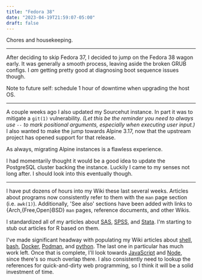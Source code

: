 ```yaml
---
title: "Fedora 38"
date: "2023-04-19T21:59:07-05:00"
draft: false
---
```


Chores and housekeeping.

----

After deciding to skip Fedora 37, I decided to jump on the Fedora 38 wagon
early.
It was generally a smooth process, leaving aside the broken GRUB configs.
I *am* getting pretty good at diagnosing boot sequence issues though.

Note to future self: schedule 1 hour of downtime when upgrading the host OS.

----

A couple weeks ago I also updated my Sourcehut instance.
In part it was to mitigate a `git(1)` vulnerability.
*(Let this be the reminder you need to always use `--` to mark positional
arguments, especially when executing user input.)*
I also wanted to make the jump towards Alpine 3.17, now that the upstream
project has opened support for that release.

As always, migrating Alpine instances is a flawless experience.

I had momentarily thought it would be a good idea to update the PostgreSQL
cluster backing the instance.
Luckily I came to my senses not long after.
I should look into this eventually though.

----

I have put dozens of hours into my Wiki these last several weeks.
Articles about programs now consistently refer to them with the `man` page
section (i.e. `awk(1)`).
Additionally, 'See also' sections have been added with links to
{Arch,{Free,Open}BSD} `man` pages, reference documents, and other Wikis.

I standardized all of my articles about
[SAS](wiki.dominic-ricottone.com/SAS),
[SPSS](wiki.dominic-ricottone.com/SPSS), and
[Stata](wiki.dominic-ricottone.com/Stata).
I'm starting to stub out articles for R based on them.

I've made significant headway with populating my Wiki articles about
[shell](wiki.dominic-ricottone.com/Shell),
[bash](wiki.dominic-ricottone.com/Bash),
[Docker](wiki.dominic-ricottone.com/Docker),
[Podman](wiki.dominic-ricottone.com/Podman), and
[python](wiki.dominic-ricottone.com/Python).
The last one in particular has much work left.
Once that is complete, I'll look towards
[JavaScript](wiki.dominic-ricottone.com/JavaScript) and
[Node](wiki.dominic-ricottone.com/Node),
since there's so much overlap there.
I also consistently need to lookup the references for quick-and-dirty web
programming, so I think it will be a solid investment of time.


